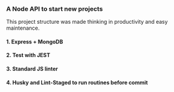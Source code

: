 ### A Node API to start new projects

This project structure was made thinking in productivity and easy maintenance.

#### 1. Express + MongoDB
#### 2. Test with JEST
#### 3. Standard JS linter
#### 4. Husky and Lint-Staged to run routines before commit
